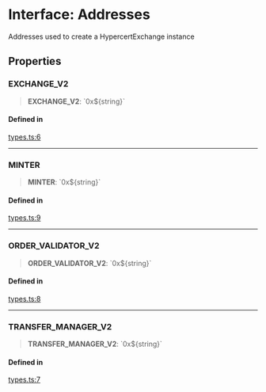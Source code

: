 # Interface: Addresses

Addresses used to create a HypercertExchange instance

## Properties

### EXCHANGE\_V2

> **EXCHANGE\_V2**: \`0x$\{string\}\`

#### Defined in

[types.ts:6](https://github.com/hypercerts-org/marketplace-sdk/blob/5b36795934d26bddc05adc354c58feff6a0aa2e7/src/types.ts#L6)

***

### MINTER

> **MINTER**: \`0x$\{string\}\`

#### Defined in

[types.ts:9](https://github.com/hypercerts-org/marketplace-sdk/blob/5b36795934d26bddc05adc354c58feff6a0aa2e7/src/types.ts#L9)

***

### ORDER\_VALIDATOR\_V2

> **ORDER\_VALIDATOR\_V2**: \`0x$\{string\}\`

#### Defined in

[types.ts:8](https://github.com/hypercerts-org/marketplace-sdk/blob/5b36795934d26bddc05adc354c58feff6a0aa2e7/src/types.ts#L8)

***

### TRANSFER\_MANAGER\_V2

> **TRANSFER\_MANAGER\_V2**: \`0x$\{string\}\`

#### Defined in

[types.ts:7](https://github.com/hypercerts-org/marketplace-sdk/blob/5b36795934d26bddc05adc354c58feff6a0aa2e7/src/types.ts#L7)
